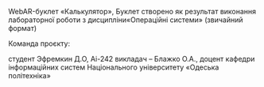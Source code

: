 WebAR-буклет «Калькулятор»,
Буклет створено як результат виконання лабораторної роботи з дисципліни«Операційні системи» (звичайний формат)

Команда проєкту:

студент Эфремкин Д.О, Ai-242
викладач – Блажко О.А., доцент кафедри інформаційних систем Національного університету «Одеська політехніка»
